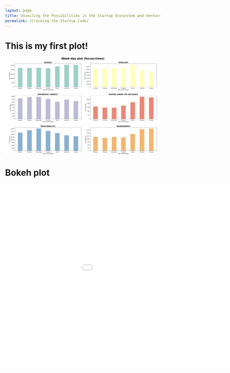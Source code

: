 ```yaml
---
layout: page
title: Unveiling the Possibilities in the Startup Ecosystem and Venture Capital Investments
permalink: /Cracking the Startup Code/
---
```

# This is my first plot!
![crime data](/Images/firstplot.png)


# Bokeh plot
<embed
       type="text/html" 
       src="/Bokeh/crime.html"
       width="1100"
       height="600"
/>